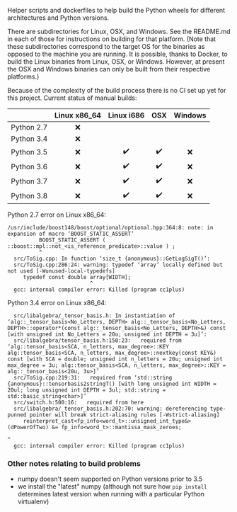 Helper scripts and dockerfiles to help build the Python wheels for different architectures and Python versions.

There are subdirectories for Linux, OSX, and Windows. See the README.md in each of those for instructions on building for that platform. (Note that these subdirectories correspond to the target OS for the binaries as opposed to the machine you are running.  It is possible, thanks to Docker, to build the Linux binaries from Linux, OSX, or Windows. However, at present the OSX and Windows binaries can only be built from their respective platforms.)

Because of the complexity of the build process there is no CI set up yet for this project. Current status of manual builds:

| | Linux x86_64        | Linux i686           | OSX  | Windows |
| :-------------: | :-------------: |:-------------:| :-----:| :-----:|
| Python 2.7 | ❌ |   |   | |
| Python 3.4 | ❌ |   |   |  |
| Python 3.5 | ❌ | ✔️  | ✔️  | ❌ | 
| Python 3.6 | ❌ | ✔️  | ✔️  | ❌ | 
| Python 3.7 | ❌ | ✔️  | ✔️  | ❌ | 
| Python 3.8 | ❌ | ✔️  | ✔️  | ❌ | 

Python 2.7 error on Linux x86_64: 

````
/usr/include/boost148/boost/optional/optional.hpp:364:8: note: in expansion of macro ‘BOOST_STATIC_ASSERT’
          BOOST_STATIC_ASSERT ( ::boost::mpl::not_<is_reference_predicate>::value ) ;
          ^
  src/ToSig.cpp: In function ‘size_t {anonymous}::GetLogSigT()’:
  src/ToSig.cpp:286:24: warning: typedef ‘array’ locally defined but not used [-Wunused-local-typedefs]
     typedef const double array[WIDTH];
                          ^
  gcc: internal compiler error: Killed (program cc1plus)
````

Python 3.4 error on Linux x86_64:
````
  src/libalgebra/_tensor_basis.h: In instantiation of ‘alg::_tensor_basis<No_Letters, DEPTH> alg::_tensor_basis<No_Letters, DEPTH>::operator*(const alg::_tensor_basis<No_Letters, DEPTH>&) const [with unsigned int No_Letters = 20u; unsigned int DEPTH = 3u]’:
  src/libalgebra/tensor_basis.h:150:23:   required from ‘alg::tensor_basis<SCA, n_letters, max_degree>::KEY alg::tensor_basis<SCA, n_letters, max_degree>::nextkey(const KEY&) const [with SCA = double; unsigned int n_letters = 20u; unsigned int max_degree = 3u; alg::tensor_basis<SCA, n_letters, max_degree>::KEY = alg::_tensor_basis<20u, 3u>]’
  src/ToSig.cpp:219:31:   required from ‘std::string {anonymous}::tensorbasis2stringT() [with long unsigned int WIDTH = 20ul; long unsigned int DEPTH = 3ul; std::string = std::basic_string<char>]’
  src/switch.h:500:16:   required from here
  src/libalgebra/_tensor_basis.h:202:70: warning: dereferencing type-punned pointer will break strict-aliasing rules [-Wstrict-aliasing]
     reinterpret_cast<fp_info<word_t>::unsigned_int_type&>(dPowerOfTwo) &= fp_info<word_t>::mantissa_mask_zeroes;
                                                                        ^
  gcc: internal compiler error: Killed (program cc1plus)
````

### Other notes relating to build problems
- numpy doesn't seem supported on Python versions prior to 3.5
- we install the "latest" numpy (although not sure how `pip install` determines latest version when running with a particular Python virtualenv)
